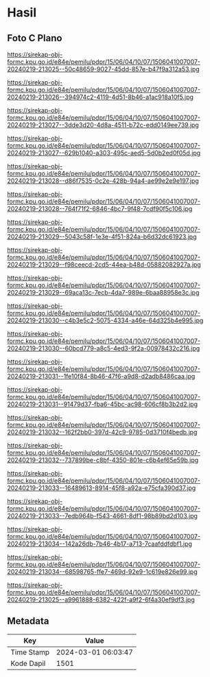 # Hasil

## Foto C Plano

https://sirekap-obj-formc.kpu.go.id/e84e/pemilu/pdpr/15/06/04/10/07/1506041007007-20240219-213025--50c48659-9027-45dd-857e-b47f9a312a53.jpg

https://sirekap-obj-formc.kpu.go.id/e84e/pemilu/pdpr/15/06/04/10/07/1506041007007-20240219-213026--394974c2-4119-4d51-8b46-a1ac918a10f5.jpg

https://sirekap-obj-formc.kpu.go.id/e84e/pemilu/pdpr/15/06/04/10/07/1506041007007-20240219-213027--3dde3d20-4d8a-4511-b72c-edd0149ee739.jpg

https://sirekap-obj-formc.kpu.go.id/e84e/pemilu/pdpr/15/06/04/10/07/1506041007007-20240219-213027--629b1040-a303-495c-aed5-5d0b2ed0f05d.jpg

https://sirekap-obj-formc.kpu.go.id/e84e/pemilu/pdpr/15/06/04/10/07/1506041007007-20240219-213028--d86f7535-0c2e-428b-94a4-ae99e2e9e197.jpg

https://sirekap-obj-formc.kpu.go.id/e84e/pemilu/pdpr/15/06/04/10/07/1506041007007-20240219-213028--764f71f2-6846-4bc7-9f48-7cdf90f5c106.jpg

https://sirekap-obj-formc.kpu.go.id/e84e/pemilu/pdpr/15/06/04/10/07/1506041007007-20240219-213029--5043c58f-1e3e-4f51-824a-b6d32dc61923.jpg

https://sirekap-obj-formc.kpu.go.id/e84e/pemilu/pdpr/15/06/04/10/07/1506041007007-20240219-213029--f98ceecd-2cd5-44ea-b48d-05882082927a.jpg

https://sirekap-obj-formc.kpu.go.id/e84e/pemilu/pdpr/15/06/04/10/07/1506041007007-20240219-213029--69aca13c-7ecb-4da7-989e-6baa88958e3c.jpg

https://sirekap-obj-formc.kpu.go.id/e84e/pemilu/pdpr/15/06/04/10/07/1506041007007-20240219-213030--c4b3e5c2-5075-4334-a46e-64d325b4e995.jpg

https://sirekap-obj-formc.kpu.go.id/e84e/pemilu/pdpr/15/06/04/10/07/1506041007007-20240219-213030--60bcd779-a8c5-4ed3-9f2a-00978432c216.jpg

https://sirekap-obj-formc.kpu.go.id/e84e/pemilu/pdpr/15/06/04/10/07/1506041007007-20240219-213031--1fe10f84-8b46-47f6-a9d8-d2adb8486caa.jpg

https://sirekap-obj-formc.kpu.go.id/e84e/pemilu/pdpr/15/06/04/10/07/1506041007007-20240219-213031--91479d37-fba6-45bc-ac98-606cf8b3b2d2.jpg

https://sirekap-obj-formc.kpu.go.id/e84e/pemilu/pdpr/15/06/04/10/07/1506041007007-20240219-213032--162f2bb0-397d-42c9-9785-0d3710f4bedb.jpg

https://sirekap-obj-formc.kpu.go.id/e84e/pemilu/pdpr/15/06/04/10/07/1506041007007-20240219-213032--737899be-c8bf-4350-801e-c6b4ef65e59b.jpg

https://sirekap-obj-formc.kpu.go.id/e84e/pemilu/pdpr/15/06/04/10/07/1506041007007-20240219-213033--16489613-8914-45f8-a92a-e75cfa390d37.jpg

https://sirekap-obj-formc.kpu.go.id/e84e/pemilu/pdpr/15/06/04/10/07/1506041007007-20240219-213033--7edb964b-f543-4661-8df1-98b89bd2d103.jpg

https://sirekap-obj-formc.kpu.go.id/e84e/pemilu/pdpr/15/06/04/10/07/1506041007007-20240219-213034--142a26db-7b46-4b17-a713-7caafddfdbf1.jpg

https://sirekap-obj-formc.kpu.go.id/e84e/pemilu/pdpr/15/06/04/10/07/1506041007007-20240219-213034--68598765-ffe7-469d-92e9-1c619e826e99.jpg

https://sirekap-obj-formc.kpu.go.id/e84e/pemilu/pdpr/15/06/04/10/07/1506041007007-20240219-213025--a9961888-6382-422f-a9f2-6f4a30ef9df3.jpg


## Metadata

| Key        | Value               |
| ---------- | ------------------- |
| Time Stamp | 2024-03-01 06:03:47 |
| Kode Dapil | 1501                |



